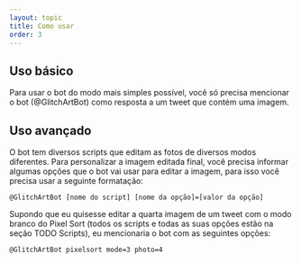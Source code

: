 ```yaml
---
layout: topic
title: Como usar
order: 3
---
```


## Uso básico

Para usar o bot do modo mais simples possível, você só precisa mencionar o bot (@GlitchArtBot) como resposta a um tweet que contém uma imagem.

## Uso avançado

O bot tem diversos scripts que editam as fotos de diversos modos diferentes. Para personalizar a imagem editada final, você precisa informar algumas opções que o bot vai usar para editar a imagem, para isso você precisa usar a seguinte formatação:

```
@GlitchArtBot [nome do script] [nome da opção]=[valor da opção]
```

Supondo que eu quisesse editar a quarta imagem de um tweet com o modo branco do Pixel Sort (todos os scripts e todas as suas opções estão na seção TODO Scripts), eu mencionaria o bot com as seguintes opções:

```
@GlitchArtBot pixelsort mode=3 photo=4
```
